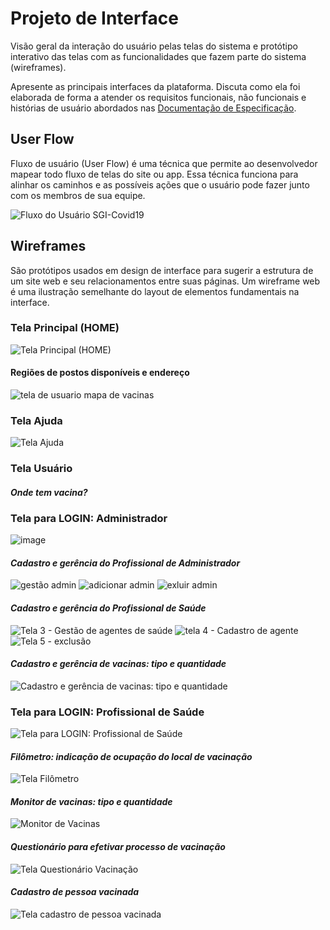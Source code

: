 
# Projeto de Interface

Visão geral da interação do usuário pelas telas do sistema e protótipo interativo das telas com as funcionalidades que fazem parte do sistema (wireframes).

 Apresente as principais interfaces da plataforma. Discuta como ela foi elaborada de forma a atender os requisitos funcionais, não funcionais e histórias de usuário abordados nas <a href="2-Especificação do Projeto.md"> Documentação de Especificação</a>.

## User Flow

Fluxo de usuário (User Flow) é uma técnica que permite ao desenvolvedor mapear todo fluxo de telas do site ou app. Essa técnica funciona para alinhar os caminhos e as possíveis ações que o usuário pode fazer junto com os membros de sua equipe.

![Fluxo do Usuário SGI-Covid19](https://user-images.githubusercontent.com/89739877/146016489-e033c029-3df0-4b01-bcb3-fc7d51cbcb64.jpg)

## Wireframes

São protótipos usados em design de interface para sugerir a estrutura de um site web e seu relacionamentos entre suas páginas. Um wireframe web é uma ilustração semelhante do layout de elementos fundamentais na interface.

### Tela Principal (HOME)

![Tela Principal (HOME)](https://user-images.githubusercontent.com/89739877/135658840-40dea3c9-be1b-4b3c-b370-27ac7ddf5285.jpg)

 #### Regiões de postos disponíveis e endereço  
 ![tela de usuario mapa de vacinas](https://user-images.githubusercontent.com/89995455/136214495-a3168861-b4d9-42a6-b0d5-b637ef2323be.PNG)

### Tela Ajuda

![Tela Ajuda](https://user-images.githubusercontent.com/89739877/135658907-89e2d848-318f-44fe-8943-3e2e72f94f4d.jpg)

### Tela Usuário

 #### *Onde tem vacina?*

### Tela para LOGIN: Administrador

![image](https://user-images.githubusercontent.com/80281387/135478795-a31bef68-4a8c-497f-a0c2-929eafce4304.png)
 
 #### *Cadastro e gerência do Profissional de Administrador* 
 
 ![gestão admin](https://user-images.githubusercontent.com/80281387/135483048-82ae3762-270d-44a1-8133-56e7cdce7d05.JPG)
 ![adicionar admin](https://user-images.githubusercontent.com/80281387/135483107-ef0086d9-2482-44d6-94ed-27857e6447b1.JPG)
 ![exluir admin](https://user-images.githubusercontent.com/80281387/135483129-0f776bb4-88f5-41d1-b4ad-ae3cf9dca095.JPG)

 #### *Cadastro e gerência do Profissional de Saúde*
 
 ![Tela 3 - Gestão de agentes de saúde](https://user-images.githubusercontent.com/80281387/135330994-4b3f4728-6c75-4677-a5c5-939f6ee85956.JPG)
 ![tela 4 - Cadastro de agente](https://user-images.githubusercontent.com/80281387/135331107-bddd2fbb-0455-4f85-987a-5916f0fc6544.JPG)
 ![Tela 5 - exclusão](https://user-images.githubusercontent.com/80281387/135331149-249d63b3-aca0-48b8-9f81-3eccd63e61a1.JPG)
 
 #### *Cadastro e gerência de vacinas: tipo e quantidade*
 ![Cadastro e gerência de vacinas: tipo e quantidade](https://user-images.githubusercontent.com/89498275/135333033-87145fec-bf82-4af8-b066-97eca690ba0c.png)

### Tela para LOGIN: Profissional de Saúde

 ![Tela para LOGIN: Profissional de Saúde](https://user-images.githubusercontent.com/89883340/135325920-fdda4268-42e5-4eb4-9f9d-15a21a7e7fbf.png)

 #### *Filômetro: indicação de ocupação do local de vacinação*
 
 ![Tela Filômetro](https://user-images.githubusercontent.com/89883340/135869517-0875d4d0-68ce-4f0c-809c-daa309b6f1f4.png)
 
 #### *Monitor de vacinas: tipo e quantidade*
 
 ![Monitor de Vacinas](https://user-images.githubusercontent.com/89883340/135869322-e26cfa1c-e7a0-4fe7-a69d-ee6596920a64.png)
 
 #### *Questionário para efetivar processo de vacinação*
 
 ![Tela Questionário Vacinação](https://user-images.githubusercontent.com/89883340/135327146-697675dc-1cd3-4ab8-aa93-2d76240688b4.png)

 #### *Cadastro de pessoa vacinada*
 
 ![Tela cadastro de pessoa vacinada](https://user-images.githubusercontent.com/89739877/135658492-1fbd8915-85da-4a81-a10e-2bbfb08d73f4.jpg)
